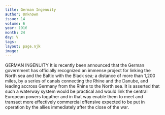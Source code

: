 ```yaml
---
title: German Ingenuity
author: Unknown
issue: 14
volume: 6
year: 1916
month: 24
day: V
tags:
layout: page.njk
image:
---
```

GERMAN INGENUITY      It is recently been announced that the German government has officially recognized an immense project for linking the North sea and the Baltic with the Black sea; a distance of more than 1,200 miles, by a series of canals connecting the Rhine and the Danube, and leading accross Germany from the Rhine to the North sea. It is asserted that such a waterway system would be practical and would link the central European powers togather and in that way enable them to meet and transact more effectively commercial offensive expected to be put in operation by the allies immediately after the close of the war.    

